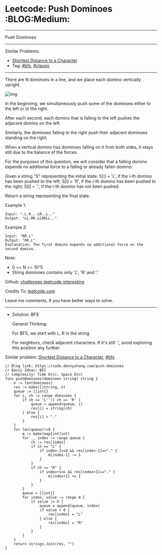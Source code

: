 # Leetcode: Push Dominoes     :BLOG:Medium:


---

Push Dominoes  

---

Similar Problems:  
-   [Shortest Distance to a Character](https://code.dennyzhang.com/shortest-distance-to-a-character)
-   Tag: [#bfs](https://code.dennyzhang.com/tag/bfs), [#classic](https://code.dennyzhang.com/tag/classic)

---

There are N dominoes in a line, and we place each domino vertically upright.  

![img](//raw.githubusercontent.com/DennyZhang/challenges-leetcode-interesting/master/images/domino.png)  

In the beginning, we simultaneously push some of the dominoes either to the left or to the right.  

After each second, each domino that is falling to the left pushes the adjacent domino on the left.  

Similarly, the dominoes falling to the right push their adjacent dominoes standing on the right.  

When a vertical domino has dominoes falling on it from both sides, it stays still due to the balance of the forces.  

For the purposes of this question, we will consider that a falling domino expends no additional force to a falling or already fallen domino.  

Given a string "S" representing the initial state. S[i] = 'L', if the i-th domino has been pushed to the left; S[i] = 'R', if the i-th domino has been pushed to the right; S[i] = '.', if the i-th domino has not been pushed.  

Return a string representing the final state.  

Example 1:  

    Input: ".L.R...LR..L.."
    Output: "LL.RR.LLRRLL.."

Example 2:  

    Input: "RR.L"
    Output: "RR.L"
    Explanation: The first domino expends no additional force on the second domino.

Note:  

-   0 <= N <= 10^5
-   String dominoes contains only 'L', 'R' and '.'

Github: [challenges-leetcode-interesting](https://github.com/DennyZhang/challenges-leetcode-interesting/tree/master/problems/push-dominoes)  

Credits To: [leetcode.com](https://leetcode.com/problems/push-dominoes/description/)  

Leave me comments, if you have better ways to solve.  

---

-   Solution: BFS

    General Thinking:
    
    For BFS, we start with L, R in the string
    
    For neighbors, check adjacent characters. 
    If it's still '.', avoid exploring this position any further.

Similar problem: [Shortest Distance to a Character](https://code.dennyzhang.com/shortest-distance-to-a-character), [#bfs](https://code.dennyzhang.com/tag/bfs)  

    // Blog link: https://code.dennyzhang.com/push-dominoes
    // Basic Ideas: BFS
    // Complexity: Time O(n), Space O(n)
    func pushDominoes(dominoes string) string {
        n := len(dominoes)
        res := make([]string, n)
        queue := []int{}
        for i, ch := range dominoes {
            if ch == 'L' || ch == 'R' {
                queue = append(queue, i)
                res[i] = string(ch)
            } else {
                res[i] = "."
            }
        }
        for len(queue)!=0 {
            m := make(map[int]int)
            for _, index := range queue {
                ch := res[index]
                if ch == "L" {
                    if index-1>=0 && res[index-1]=="." {
                        m[index-1] -= 1
                    }
                }
                if ch == "R" {
                    if index+1<n && res[index+1]=="." {
                        m[index+1] += 1
                    }
                }
            }
            queue = []int{}
            for index, value := range m {
                if value != 0 {
                    queue = append(queue, index)
                    if value < 0 {
                        res[index] = "L"
                    } else {
                        res[index] = "R"
                    }
                }
            }
        }
        return strings.Join(res, "")
    }